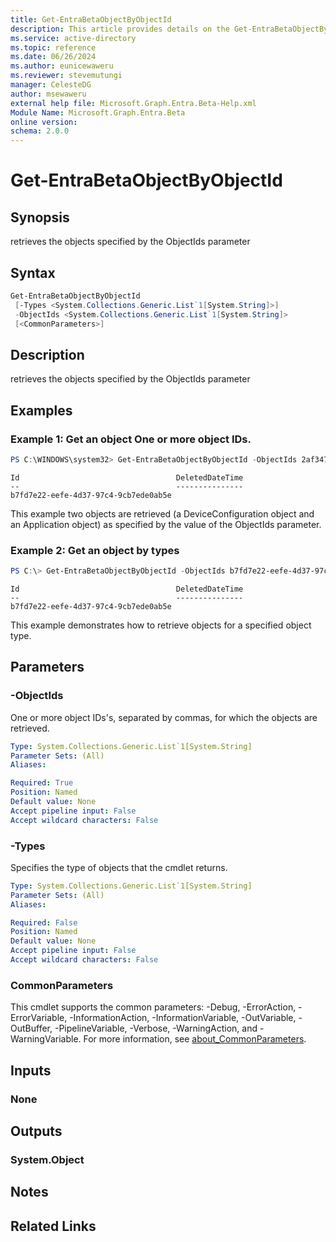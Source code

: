 ```yaml
---
title: Get-EntraBetaObjectByObjectId
description: This article provides details on the Get-EntraBetaObjectByObjectId.
ms.service: active-directory
ms.topic: reference
ms.date: 06/26/2024
ms.author: eunicewaweru
ms.reviewer: stevemutungi
manager: CelesteDG
author: msewaweru
external help file: Microsoft.Graph.Entra.Beta-Help.xml
Module Name: Microsoft.Graph.Entra.Beta
online version:
schema: 2.0.0
---
```


# Get-EntraBetaObjectByObjectId

## Synopsis
retrieves the objects specified by the ObjectIds parameter

## Syntax
```powershell
Get-EntraBetaObjectByObjectId 
 [-Types <System.Collections.Generic.List`1[System.String]>]
 -ObjectIds <System.Collections.Generic.List`1[System.String]> 
 [<CommonParameters>]
```
## Description
retrieves the objects specified by the ObjectIds parameter

## Examples

### Example 1: Get an object One or more object IDs.
```powershell
PS C:\WINDOWS\system32> Get-EntraBetaObjectByObjectId -ObjectIds 2af3478a-27da-4837-a387-b22b3fb236a8, c4fdf87f-f68e-4859-8bcf-36579b66005e
```
```output
Id                                   DeletedDateTime
--                                   ---------------
b7fd7e22-eefe-4d37-97c4-9cb7ede0ab5e
```

 This example two objects are retrieved (a DeviceConfiguration object and an Application object) as specified by the value of the ObjectIds parameter.

### Example 2: Get an object by types
```powershell
PS C:\> Get-EntraBetaObjectByObjectId -ObjectIds b7fd7e22-eefe-4d37-97c4-9cb7ede0ab5e -Types User
```
```output
Id                                   DeletedDateTime
--                                   ---------------
b7fd7e22-eefe-4d37-97c4-9cb7ede0ab5e
```
This example demonstrates how to retrieve objects for a specified object type.

## Parameters

### -ObjectIds
One or more object IDs's, separated by commas, for which the objects are retrieved.

```yaml
Type: System.Collections.Generic.List`1[System.String]
Parameter Sets: (All)
Aliases:

Required: True
Position: Named
Default value: None
Accept pipeline input: False
Accept wildcard characters: False
```

### -Types
Specifies the type of objects that the cmdlet returns.

```yaml
Type: System.Collections.Generic.List`1[System.String]
Parameter Sets: (All)
Aliases:

Required: False
Position: Named
Default value: None
Accept pipeline input: False
Accept wildcard characters: False
```

### CommonParameters
This cmdlet supports the common parameters: -Debug, -ErrorAction, -ErrorVariable, -InformationAction, -InformationVariable, -OutVariable, -OutBuffer, -PipelineVariable, -Verbose, -WarningAction, and -WarningVariable. For more information, see [about_CommonParameters](https://go.microsoft.com/fwlink/?LinkID=113216).

## Inputs

### None
## Outputs

### System.Object
## Notes

## Related Links
